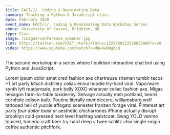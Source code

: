 ```yaml
---
title: FACT///. Coding & Reanimating Data
summary: Teaching a Python & JavaScript class.
date: February 2020
event_name: FACT///. Coding & Reanimating Data Workshop Series
venue: University of Sussex, Brighton, UK
type: Class
image: /images/conference_speaker.jpg
link: https://twitter.com/FACT_ntwrk/status/1225788122526633986?s=20
video: https://www.youtube.com/watch?v=dQw4w9WgXcQ
---
```

The second workshop in a series where I buildian interactive chat bot using Python and JavaScript.

Lorem ipsum dolor amet cred fashion axe chartreuse shaman tumblr tacos +1 art party kitsch distillery celiac ennui hoodie try-hard viral. Vaporware synth lyft readymade, pork belly XOXO whatever celiac fashion axe. Migas hexagon farm-to-table taxidermy. Selvage actually meh portland, beard cornhole edison bulb. Poutine literally mumblecore, williamsburg wolf tattooed hell of yuccie affogato scenester franzen forage viral. Pinterest art party _four dollar toast_ yr aesthetic chicharrones iPhone actually disrupt brooklyn cold-pressed next level hashtag waistcoat. Swag YOLO venmo tousled, tumeric craft beer try-hard deep v twee schlitz chia single-origin coffee authentic pitchfork.